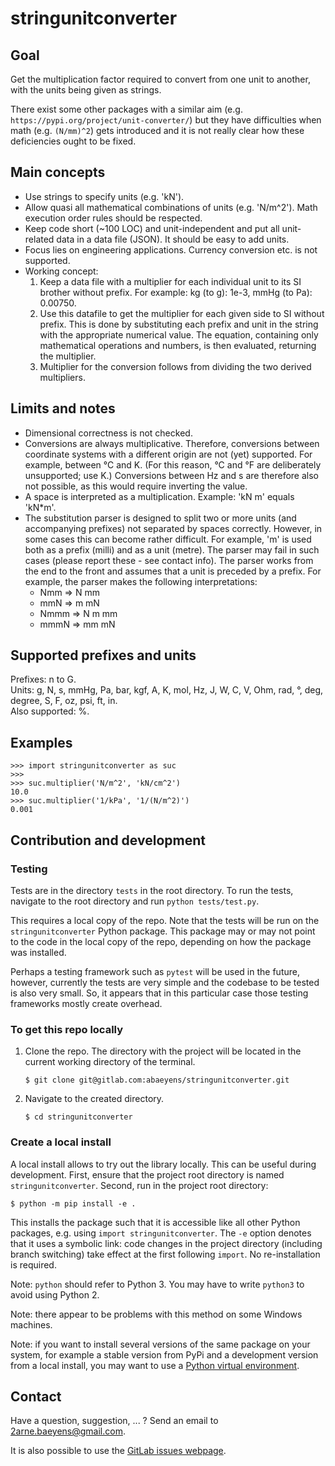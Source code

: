 # stringunitconverter

## Goal
Get the multiplication factor
required to convert from one unit to another,
with the units being given as strings.

There exist some other packages with a similar aim
(e.g. `https://pypi.org/project/unit-converter/`)
but they have difficulties when math (e.g. `(N/mm)^2`) gets introduced
and it is not really clear how these deficiencies ought to be fixed.

## Main concepts
- Use strings to specify units
  (e.g. 'kN').
- Allow quasi all mathematical combinations of units
  (e.g. 'N/m^2').
  Math execution order rules should be respected.
- Keep code short (~100 LOC) and unit-independent
  and put all unit-related data in a data file (JSON).
  It should be easy to add units.
- Focus lies on engineering applications.
  Currency conversion etc. is not supported.
- Working concept:
  1. Keep a data file with a multiplier for each individual unit
     to its SI brother without prefix.
     For example: kg (to g): 1e-3, mmHg (to Pa): 0.00750.
  2. Use this datafile to get the multiplier for each given side to SI without prefix.
     This is done by substituting each prefix and unit in the string
     with the appropriate numerical value.
     The equation, containing only mathematical operations and numbers,
     is then evaluated, returning the multiplier.
  3. Multiplier for the conversion follows from dividing the two derived multipliers.

## Limits and notes
- Dimensional correctness is not checked.
- Conversions are always multiplicative.
  Therefore, conversions between coordinate systems with a different origin
  are not (yet) supported.
  For example, between °C and K.
  (For this reason, °C and °F are deliberately unsupported; use K.)
  Conversions between Hz and s are therefore also not possible,
  as this would require inverting the value.
- A space  is interpreted as a multiplication.
  Example: 'kN m' equals 'kN*m'.
- The substitution parser is designed to split two or more units (and accompanying prefixes)
  not separated by spaces correctly.
  However, in some cases this can become rather difficult.
  For example, 'm' is used both as a prefix (milli) and as a unit (metre).
  The parser may fail in such cases (please report these - see contact info).
  The parser works from the end to the front
  and assumes that a unit is preceded by a prefix.
  For example, the parser makes the following interpretations:
  - Nmm => N mm
  - mmN => m mN
  - Nmmm => N m mm
  - mmmN => mm mN

## Supported prefixes and units
Prefixes: n to G.  
Units: g, N, s, mmHg, Pa, bar, kgf, A, K, mol, Hz, J, W, C, V, Ohm, rad, °, deg, degree, S, F, oz, psi, ft, in.  
Also supported: %.  

## Examples
```python3
>>> import stringunitconverter as suc
>>>
>>> suc.multiplier('N/m^2', 'kN/cm^2')
10.0
>>> suc.multiplier('1/kPa', '1/(N/m^2)')
0.001
```


## Contribution and development
### Testing
Tests are in the directory `tests`
in the root directory.
To run the tests, navigate to the root directory
and run
`python tests/test.py`.

This requires a local copy of the repo.
Note that the tests will be run on
the `stringunitconverter` Python package.
This package may or may not point to
the code in the local copy of the repo,
depending on how the package was installed.

Perhaps a testing framework such as `pytest` will be used in the future,
however, currently the tests are very simple
and the codebase to be tested is also very small.
So, it appears that in this particular case
those testing frameworks mostly create overhead.


### To get this repo locally
1. Clone the repo.
The directory with the project will be located in the current working directory of the terminal.
    ```
    $ git clone git@gitlab.com:abaeyens/stringunitconverter.git
    ```
1. Navigate to the created directory.
    ```
    $ cd stringunitconverter
    ```


### Create a local install
A local install allows to try out the library locally.
This can be useful during development.
First, ensure that the project root directory is named `stringunitconverter`.
Second, run in the project root directory:
```
$ python -m pip install -e .
```
This installs the package such that it is accessible
like all other Python packages, e.g. using `import stringunitconverter`.
The `-e` option denotes that it uses a symbolic link:
code changes in the project directory (including branch switching)
take effect at the first following `import`.
No re-installation is required.

Note: `python` should refer to Python 3.
You may have to write `python3` to avoid using Python 2. 

Note: there appear to be problems with this method on some Windows machines.

Note: if you want to install several versions of the same package on your system,
for example a stable version from PyPi
and a development version from a local install,
you may want to use a
[Python virtual environment](https://docs.python.org/3/tutorial/venv.html).


## Contact
Have a question, suggestion, ... ? Send an email to
[2arne.baeyens@gmail.com](mailto:2arne.baeyens@gmail.com).

It is also possible to use the [GitLab issues webpage](https://gitlab.com/abaeyens/stringunitconverter/-/issues).
